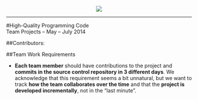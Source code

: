 <p align="center"><a href="http://academy.telerik.com/"><img src="https://github.com/Hangman-7/HQC-Teamwork-Online-2015/blob/master/Hangman-7/Telerik.png" /></a></p>

---

#High-Quality Programming Code <br/>Team Projects – May – July 2014

##Contributors:

##Team Work Requirements
* **Each team member** should have contributions to the project and **commits in the source control
repository in 3 different days**. We acknowledge that this requirement seems a bit unnatural, but
we want to track **how the team collaborates over the time** and that the **project is developed
incrementally**, not in the “last minute”.

